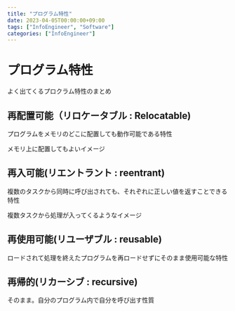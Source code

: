 ```yaml
---
title: "プログラム特性"
date: 2023-04-05T00:00:00+09:00
tags: ["InfoEngineer", "Software"]
categories: ["InfoEngineer"]
---
```

# プログラム特性

よく出てくるプロクラム特性のまとめ

## 再配置可能（リロケータブル : Relocatable)

プログラムをメモリのどこに配置しても動作可能である特性

メモリ上に配置してもよいイメージ

## 再入可能(リエントラント : reentrant)

複数のタスクから同時に呼び出されても、それぞれに正しい値を返すことできる特性

複数タスクから処理が入ってくるようなイメージ

## 再使用可能(リユーザブル : reusable)

ロードされて処理を終えたプログラムを再ロードせずにそのまま使用可能な特性

## 再帰的(リカーシブ : recursive)

そのまま。自分のプログラム内で自分を呼び出す性質